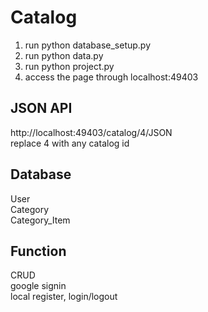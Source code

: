 # Catalog

1. run python database_setup.py 
2. run python data.py
3. run python project.py
4. access the page through localhost:49403

## JSON API
http://localhost:49403/catalog/4/JSON  
replace 4 with any catalog id

## Database
User  
Category  
Category_Item  


## Function
CRUD  
google signin  
local register, login/logout
